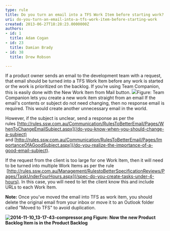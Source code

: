 ```yaml
---
type: rule
title: Do you turn an email into a TFS Work Item before starting work?
uri: do-you-turn-an-email-into-a-tfs-work-item-before-starting-work
created: 2013-06-27T18:28:23.0000000Z
authors:
- id: 1
  title: Adam Cogan
- id: 23
  title: Damian Brady
- id: 38
  title: Drew Robson

---
```


 ​If a product owner sends an email to the development team with a request, that email should be turned into a TFS Work Item before any work is started or the work is prioritized on the backlog.  If you’re using Team Companion, this is easily done with the New Work Item from Mail button. ![](/PublishingImages/email-to-tfs-1.jpg)Figure: Team Companion lets you create a new work item straight from an email
If the email's contents or subject do not need changing, then no response email is required. This would create another unnecessary email in the world.

However, if the subject is unclear, send a response as per the rules [http://rules.ssw.com.au/Communication/RulesToBetterEmail/Pages/WhenToChangeEmailSubject.aspx​](/do-you-know-when-you-should-change-a-subject) and [http://rules.ssw.com.au/Communication/RulesToBetterEmail/Pages/ImportanceOfAGoodSubject.aspx​](/do-you-realize-the-importance-of-a-good-email-subject).

If the request from the client is too large for one Work Item, then it will need to be turned into multiple Work Items as per the rule​ [http://rules.ssw.com.au/Management/RulestoBetterSpecificationReviews/Pages/TaskUnderFourHours.aspx​​](/spec-do-you-create-tasks-under-4-hours). In this case, you will need to let the client know this and include URLs to each Work Item.

**Note:** Once you've moved the email into TFS as work item, you should delete the original email from your inbox or move it to an Outlook folder called "Moved to TFS" to avoid duplication.​​

**![2014-11-10_13-17-43-compressor.png](/PublishingImages/2014-11-10_13-17-43-compressor.png)
Figure: Now the new Product Backlog Item is in the Product Backlog**

